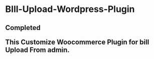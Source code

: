 
# BIll-Upload-Wordpress-Plugin
<h2>Completed</>
  
This Customize Woocommerce Plugin for bill Upload From admin.
